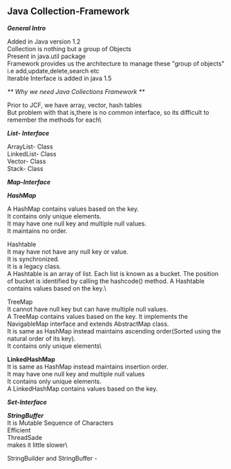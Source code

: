 ##  Java Collection-Framework


_**General Intro**_

Added in Java version 1.2\
Collection is nothing but a group of Objects\
Present in java.util package\
Framework provides us the architecture to manage these "group of objects" i.e
add,update,delete,search etc\
Iterable Interface is added in java 1.5


_** Why we need Java Collections Framework **_

Prior to JCF, we have array, vector, hash tables\
But problem with that is,there is no common interface, so its difficult to remember
the methods for each\









_**List- Interface**_

ArrayList- Class\
LinkedList- Class\
Vector- Class\
Stack- Class

**_Map-Interface_**

**_HashMap_**

A HashMap contains values based on the key.\
It contains only unique elements.\
It may have one null key and multiple null values.\
It maintains no order.


Hashtable\
It may have not have any null key or value.\
It is synchronized.\
It is a legacy class.\
A Hashtable is an array of list. Each list is known as a bucket. The position of bucket is identified by calling the hashcode() method. A Hashtable contains values based on the key.\

TreeMap\
It cannot have null key but can have multiple null values.\
A TreeMap contains values based on the key. It implements the NavigableMap interface and extends AbstractMap class.\
It is same as HashMap instead maintains ascending order(Sorted using the natural order of its key).\
It contains only unique elements\

**LinkedHashMap**\
It is same as HashMap instead maintains insertion order.\
It may have one null key and multiple null values\
It contains only unique elements.\
A LinkedHashMap contains values based on the key.

_**Set-Interface**_


_**StringBuffer**_\
It is Mutable Sequence of Characters\
Efficient\
ThreadSade\
makes it little slower\

StringBuilder and StringBuffer -









